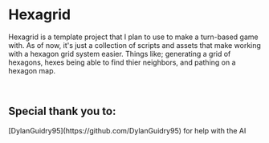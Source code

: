 <h1>Hexagrid</h1>

Hexagrid is a template project that I plan to use to make a turn-based game with.
As of now, it's just a collection of scripts and assets that make working with a hexagon grid system easier.
Things like; generating a grid of hexagons, hexes being able to find thier neighbors, and pathing on a hexagon map.


<br>
<h2>Special thank you to:</h2>
[DylanGuidry95](https://github.com/DylanGuidry95) for help with the AI
